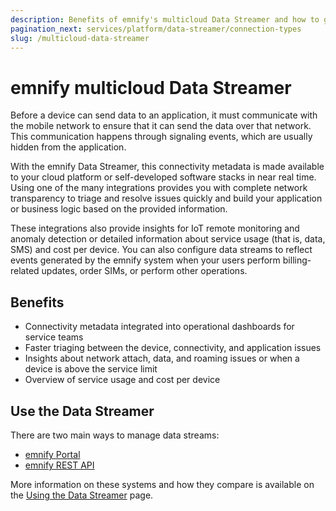 ```yaml
---
description: Benefits of emnify's multicloud Data Streamer and how to get started
pagination_next: services/platform/data-streamer/connection-types
slug: /multicloud-data-streamer
---
```


# emnify multicloud Data Streamer

Before a device can send data to an application, it must communicate with the mobile network to ensure that it can send the data over that network. 
This communication happens through signaling events, which are usually hidden from the application.

With the emnify Data Streamer, this connectivity metadata is made available to your cloud platform or self-developed software stacks in near real time. 
Using one of the many integrations provides you with complete network transparency to triage and resolve issues quickly and build your application or business logic based on the provided information.

These integrations also provide insights for IoT remote monitoring and anomaly detection or detailed information about service usage (that is, data, SMS) and cost per device. 
You can also configure data streams to reflect events generated by the emnify system when your users perform billing-related updates, order SIMs, or perform other operations.

## Benefits

- Connectivity metadata integrated into operational dashboards for service teams
- Faster triaging between the device, connectivity, and application issues
- Insights about network attach, data, and roaming issues or when a device is above the service limit
- Overview of service usage and cost per device

## Use the Data Streamer

There are two main ways to manage data streams:

- [emnify Portal](/multicloud-data-streamer/usage#data-streamer-in-the-portal)
- [emnify REST API](/multicloud-data-streamer/usage#data-streamer-api) 

More information on these systems and how they compare is available on the [Using the Data Streamer](/multicloud-data-streamer/usage) page.
